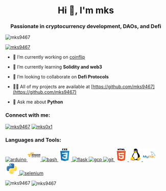 <h1 align="center">Hi 👋, I'm mks</h1>
<h3 align="center">Passionate in cryptocurrency development, DAOs, and Defi</h3>

<p align="left"> <img src="https://komarev.com/ghpvc/?username=mks9467&label=Profile%20views&color=0e75b6&style=flat" alt="mks9467" /> </p>

<p align="left"> <a href="https://github.com/ryo-ma/github-profile-trophy"><img src="https://github-profile-trophy.vercel.app/?username=mks9467" alt="mks9467" /></a> </p>

- 🔭 I’m currently working on [coinflip](https://github.com/mks9467/coinflip)

- 🌱 I’m currently learning **Solidity and web3**

- 👯 I’m looking to collaborate on **Defi Protocols**

- 👨‍💻 All of my projects are available at [https://github.com/mks9467](https://github.com/mks9467)

- 💬 Ask me about **Python**

<h3 align="left">Connect with me:</h3>
<p align="left">
<a href="https://dev.to/mks9467" target="blank"><img align="center" src="https://cdn.jsdelivr.net/npm/simple-icons@3.0.1/icons/dev-dot-to.svg" alt="mks9467" height="30" width="40" /></a>
<a href="https://twitter.com/mks0x1" target="blank"><img align="center" src="https://raw.githubusercontent.com/rahuldkjain/github-profile-readme-generator/master/src/images/icons/Social/twitter.svg" alt="mks0x1" height="30" width="40" /></a>
</p>

<h3 align="left">Languages and Tools:</h3>
<p align="left"> <a href="https://www.arduino.cc/" target="_blank"> <img src="https://cdn.worldvectorlogo.com/logos/arduino-1.svg" alt="arduino" width="40" height="40"/> </a> <a href="https://aws.amazon.com" target="_blank"> <img src="https://raw.githubusercontent.com/devicons/devicon/master/icons/amazonwebservices/amazonwebservices-original-wordmark.svg" alt="aws" width="40" height="40"/> </a> <a href="https://www.gnu.org/software/bash/" target="_blank"> <img src="https://www.vectorlogo.zone/logos/gnu_bash/gnu_bash-icon.svg" alt="bash" width="40" height="40"/> </a> <a href="https://www.w3schools.com/css/" target="_blank"> <img src="https://raw.githubusercontent.com/devicons/devicon/master/icons/css3/css3-original-wordmark.svg" alt="css3" width="40" height="40"/> </a> <a href="https://flask.palletsprojects.com/" target="_blank"> <img src="https://www.vectorlogo.zone/logos/pocoo_flask/pocoo_flask-icon.svg" alt="flask" width="40" height="40"/> </a> <a href="https://cloud.google.com" target="_blank"> <img src="https://www.vectorlogo.zone/logos/google_cloud/google_cloud-icon.svg" alt="gcp" width="40" height="40"/> </a> <a href="https://git-scm.com/" target="_blank"> <img src="https://www.vectorlogo.zone/logos/git-scm/git-scm-icon.svg" alt="git" width="40" height="40"/> </a> <a href="https://www.w3.org/html/" target="_blank"> <img src="https://raw.githubusercontent.com/devicons/devicon/master/icons/html5/html5-original-wordmark.svg" alt="html5" width="40" height="40"/> </a> <a href="https://www.linux.org/" target="_blank"> <img src="https://raw.githubusercontent.com/devicons/devicon/master/icons/linux/linux-original.svg" alt="linux" width="40" height="40"/> </a> <a href="https://www.mysql.com/" target="_blank"> <img src="https://raw.githubusercontent.com/devicons/devicon/master/icons/mysql/mysql-original-wordmark.svg" alt="mysql" width="40" height="40"/> </a> <a href="https://www.python.org" target="_blank"> <img src="https://raw.githubusercontent.com/devicons/devicon/master/icons/python/python-original.svg" alt="python" width="40" height="40"/> </a> <a href="https://www.selenium.dev" target="_blank"> <img src="https://raw.githubusercontent.com/detain/svg-logos/780f25886640cef088af994181646db2f6b1a3f8/svg/selenium-logo.svg" alt="selenium" width="40" height="40"/> </a> </p>

<p><img align="left" src="https://github-readme-stats.vercel.app/api/top-langs?username=mks9467&show_icons=true&locale=en&layout=compact" alt="mks9467" /></p>

<p>&nbsp;<img align="center" src="https://github-readme-stats.vercel.app/api?username=mks9467&show_icons=true&locale=en" alt="mks9467" /></p>

